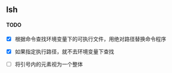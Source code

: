 ## lsh

#### TODO

- [x] 根据命令查找环境变量下的可执行文件，用绝对路径替换命令程序
- [x] 如果指定执行路径，就不去环境变量下查找
- [ ] 将引号内的元素视为一个整体

